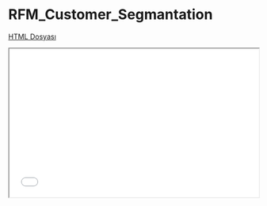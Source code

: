 # RFM_Customer_Segmantation
[HTML Dosyası](pie_chart.html)
<iframe src="pie_chart.html" width="100%" height="300"></iframe>
